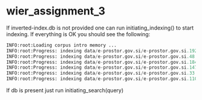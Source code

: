 # wier_assignment_3

If inverted-index.db is not provided one can run initiating_indexing() to start indexing.
If everything is OK you should see the following:

```python
INFO:root:Loading corpus intro memory ...
INFO:root:Progress: indexing data/e-prostor.gov.si/e-prostor.gov.si.192.html -> 1/1416
INFO:root:Progress: indexing data/e-prostor.gov.si/e-prostor.gov.si.48.html -> 2/1416
INFO:root:Progress: indexing data/e-prostor.gov.si/e-prostor.gov.si.184.html -> 3/1416
INFO:root:Progress: indexing data/e-prostor.gov.si/e-prostor.gov.si.147.html -> 4/1416
INFO:root:Progress: indexing data/e-prostor.gov.si/e-prostor.gov.si.33.html -> 5/1416
INFO:root:Progress: indexing data/e-prostor.gov.si/e-prostor.gov.si.110.html -> 6/1416

```

If db is present just run initiating_search(query)
